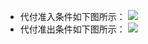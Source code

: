 




- 代付准入条件如下图所示：
![](https://qcloudimg.tencent-cloud.cn/raw/82947a53edf0c10a9ea954b69f342c29.png)
- 代付准出条件如下图所示：
![](https://qcloudimg.tencent-cloud.cn/raw/6a61cdc28db88bf9fcce5d94f765931d.png)
